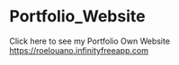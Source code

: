 # Portfolio_Website

Click here to see my Portfolio Own Website https://roelouano.infinityfreeapp.com
